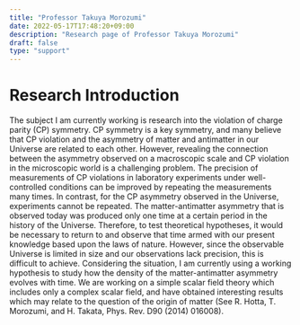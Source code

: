 ```yaml
---
title: "Professor Takuya Morozumi"
date: 2022-05-17T17:48:20+09:00
description: "Research page of Professor Takuya Morozumi"
draft: false
type: "support"
---
```


# Research Introduction
The subject I am currently working is research into the violation of charge parity (CP) symmetry. CP symmetry is a key symmetry, and many believe that CP violation and the asymmetry of matter and antimatter in our Universe are related to each other. However, revealing the connection between the asymmetry observed on a macroscopic scale and CP violation in the microscopic world is a challenging problem. The precision of measurements of CP violations in laboratory experiments under well-controlled conditions can be improved by repeating the measurements many times. In contrast, for the CP asymmetry observed in the Universe, experiments cannot be repeated. The matter-antimatter asymmetry that is observed today was produced only one time at a certain period in the history of the Universe. Therefore, to test theoretical hypotheses, it would be necessary to return to and observe that time armed with our present knowledge based upon the laws of nature.  However, since the observable Universe is limited in size and our observations lack precision, this is difficult to achieve. Considering the situation, I am currently using a working hypothesis to study how the density of the matter-antimatter asymmetry evolves with time. We are working on a simple scalar field theory which includes only a complex scalar field, and have obtained interesting results which may relate to the question of the origin of matter (See R. Hotta, T. Morozumi, and H. Takata, Phys. Rev. D90 (2014) 016008).

<!--more-->
